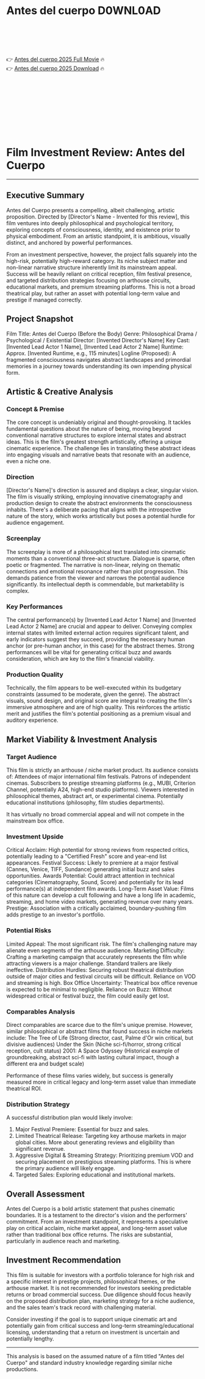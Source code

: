 # Antes del cuerpo D0WNL0AD

<br><br><br><br>


👉 <a href="https://Mohamed-treadlanglicom1972.github.io/ujxwbrzkrp/">Antes del cuerpo 2025 Full Movie</a> 🔥
<br>
👉 <a href="https://Mohamed-treadlanglicom1972.github.io/ujxwbrzkrp/">Antes del cuerpo 2025 Download</a> 🔥


<br><br><br><br><br><br><br><br>



# Film Investment Review: Antes del Cuerpo

---

## Executive Summary

Antes del Cuerpo presents a compelling, albeit challenging, artistic proposition. Directed by [Director's Name - Invented for this review], this film ventures into deeply philosophical and psychological territory, exploring concepts of consciousness, identity, and existence prior to physical embodiment. From an artistic standpoint, it is ambitious, visually distinct, and anchored by powerful performances.

From an investment perspective, however, the project falls squarely into the high-risk, potentially high-reward category. Its niche subject matter and non-linear narrative structure inherently limit its mainstream appeal. Success will be heavily reliant on critical reception, film festival presence, and targeted distribution strategies focusing on arthouse circuits, educational markets, and premium streaming platforms. This is not a broad theatrical play, but rather an asset with potential long-term value and prestige if managed correctly.

## Project Snapshot

   Film Title: Antes del Cuerpo (Before the Body)
   Genre: Philosophical Drama / Psychological / Existential
   Director: [Invented Director's Name]
   Key Cast: [Invented Lead Actor 1 Name], [Invented Lead Actor 2 Name]
   Runtime: Approx. [Invented Runtime, e.g., 115 minutes]
   Logline (Proposed): A fragmented consciousness navigates abstract landscapes and primordial memories in a journey towards understanding its own impending physical form.

## Artistic & Creative Analysis

### Concept & Premise

The core concept is undeniably original and thought-provoking. It tackles fundamental questions about the nature of being, moving beyond conventional narrative structures to explore internal states and abstract ideas. This is the film's greatest strength artistically, offering a unique cinematic experience. The challenge lies in translating these abstract ideas into engaging visuals and narrative beats that resonate with an audience, even a niche one.

### Direction

[Director's Name]'s direction is assured and displays a clear, singular vision. The film is visually striking, employing innovative cinematography and production design to create the abstract environments the consciousness inhabits. There's a deliberate pacing that aligns with the introspective nature of the story, which works artistically but poses a potential hurdle for audience engagement.

### Screenplay

The screenplay is more of a philosophical text translated into cinematic moments than a conventional three-act structure. Dialogue is sparse, often poetic or fragmented. The narrative is non-linear, relying on thematic connections and emotional resonance rather than plot progression. This demands patience from the viewer and narrows the potential audience significantly. Its intellectual depth is commendable, but marketability is complex.

### Key Performances

The central performance(s) by [Invented Lead Actor 1 Name] and [Invented Lead Actor 2 Name] are crucial and appear to deliver. Conveying complex internal states with limited external action requires significant talent, and early indicators suggest they succeed, providing the necessary human anchor (or pre-human anchor, in this case) for the abstract themes. Strong performances will be vital for generating critical buzz and awards consideration, which are key to the film's financial viability.

### Production Quality

Technically, the film appears to be well-executed within its budgetary constraints (assumed to be moderate, given the genre). The abstract visuals, sound design, and original score are integral to creating the film's immersive atmosphere and are of high quality. This reinforces the artistic merit and justifies the film's potential positioning as a premium visual and auditory experience.

## Market Viability & Investment Analysis

### Target Audience

This film is strictly an arthouse / niche market product. Its audience consists of:
   Attendees of major international film festivals.
   Patrons of independent cinemas.
   Subscribers to prestige streaming platforms (e.g., MUBI, Criterion Channel, potentially A24, high-end studio platforms).
   Viewers interested in philosophical themes, abstract art, or experimental cinema.
   Potentially educational institutions (philosophy, film studies departments).

It has virtually no broad commercial appeal and will not compete in the mainstream box office.

### Investment Upside

   Critical Acclaim: High potential for strong reviews from respected critics, potentially leading to a "Certified Fresh" score and year-end list appearances.
   Festival Success: Likely to premiere at a major festival (Cannes, Venice, TIFF, Sundance) generating initial buzz and sales opportunities.
   Awards Potential: Could attract attention in technical categories (Cinematography, Sound, Score) and potentially for its lead performance(s) at independent film awards.
   Long-Term Asset Value: Films of this nature can develop a cult following and have a long life in academic, streaming, and home video markets, generating revenue over many years.
   Prestige: Association with a critically acclaimed, boundary-pushing film adds prestige to an investor's portfolio.

### Potential Risks

   Limited Appeal: The most significant risk. The film's challenging nature may alienate even segments of the arthouse audience.
   Marketing Difficulty: Crafting a marketing campaign that accurately represents the film while attracting viewers is a major challenge. Standard trailers are likely ineffective.
   Distribution Hurdles: Securing robust theatrical distribution outside of major cities and festival circuits will be difficult. Reliance on VOD and streaming is high.
   Box Office Uncertainty: Theatrical box office revenue is expected to be minimal to negligible.
   Reliance on Buzz: Without widespread critical or festival buzz, the film could easily get lost.

### Comparables Analysis

Direct comparables are scarce due to the film's unique premise. However, similar philosophical or abstract films that found success in niche markets include:
   The Tree of Life (Strong director, cast, Palme d'Or win critical, but divisive audiences)
   Under the Skin (Niche sci-fi/horror, strong critical reception, cult status)
   2001: A Space Odyssey (Historical example of groundbreaking, abstract sci-fi with lasting cultural impact, though a different era and budget scale)

Performance of these films varies widely, but success is generally measured more in critical legacy and long-term asset value than immediate theatrical ROI.

### Distribution Strategy

A successful distribution plan would likely involve:
1.  Major Festival Premiere: Essential for buzz and sales.
2.  Limited Theatrical Release: Targeting key arthouse markets in major global cities. More about generating reviews and eligibility than significant revenue.
3.  Aggressive Digital & Streaming Strategy: Prioritizing premium VOD and securing placement on prestigious streaming platforms. This is where the primary audience will likely engage.
4.  Targeted Sales: Exploring educational and institutional markets.

## Overall Assessment

Antes del Cuerpo is a bold artistic statement that pushes cinematic boundaries. It is a testament to the director's vision and the performers' commitment. From an investment standpoint, it represents a speculative play on critical acclaim, niche market appeal, and long-term asset value rather than traditional box office returns. The risks are substantial, particularly in audience reach and marketing.

## Investment Recommendation

This film is suitable for investors with a portfolio tolerance for high risk and a specific interest in prestige projects, philosophical themes, or the arthouse market. It is not recommended for investors seeking predictable returns or broad commercial success. Due diligence should focus heavily on the proposed distribution plan, marketing strategy for a niche audience, and the sales team's track record with challenging material.

Consider investing if the goal is to support unique cinematic art and potentially gain from critical success and long-term streaming/educational licensing, understanding that a return on investment is uncertain and potentially lengthy.

---

This analysis is based on the assumed nature of a film titled "Antes del Cuerpo" and standard industry knowledge regarding similar niche productions.


